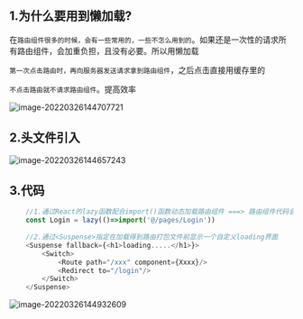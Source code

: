 ## 1.为什么要用到懒加载?

在`路由组件很多的时候，会有一些常用的，一些不怎么用到的`。如果还是一次性的请求所有路由组件，会加重负担，且没有必要。所以用懒加载

`第一次点击路由时，再向服务器发送请求拿到路由组件`，之后点击直接用缓存里的

`不点击路由就不请求路由组件`。提高效率

![image-20220326144707721](C:\Users\zayn\AppData\Roaming\Typora\typora-user-images\image-20220326144707721.png)

## 2.头文件引入

![image-20220326144657243](C:\Users\zayn\AppData\Roaming\Typora\typora-user-images\image-20220326144657243.png)



## 3.代码

``` javascript
	//1.通过React的lazy函数配合import()函数动态加载路由组件 ===> 路由组件代码会被分开打包
	const Login = lazy(()=>import('@/pages/Login'))
	
	//2.通过<Suspense>指定在加载得到路由打包文件前显示一个自定义loading界面
	<Suspense fallback={<h1>loading.....</h1>}>
        <Switch>
            <Route path="/xxx" component={Xxxx}/>
            <Redirect to="/login"/>
        </Switch>
    </Suspense>
```

![image-20220326144932609](C:\Users\zayn\AppData\Roaming\Typora\typora-user-images\image-20220326144932609.png)